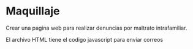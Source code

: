 # Maquillaje
Crear una pagina web para realizar denuncias por maltrato intrafamiliar. 

El archivo HTML tiene el codigo javascript para enviar correos
